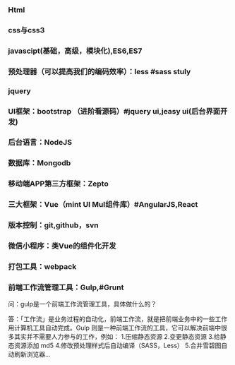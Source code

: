 ### Html
### css与css3
### javascipt(基础，高级，模块化),ES6,ES7
### 预处理器（可以提高我们的编码效率）：less  #sass stuly
### jquery
### UI框架：bootstrap （进阶看源码）#jquery ui,jeasy ui(后台界面开发)
### 后台语言：NodeJS
### 数据库：Mongodb
### 移动端APP第三方框架：Zepto
### 三大框架：Vue（mint UI  MuI组件库）#AngularJS,React
### 版本控制：git,github，svn
### 微信小程序：类Vue的组件化开发
### 打包工具：webpack
### 前端工作流管理工具：Gulp,#Grunt
问：gulp是一个前端工作流管理工具，具体做什么的？

答：「工作流」是业务过程的自动化，前端工作流，就是把前端业务中的一些工作用计算机工具自动完成。Gulp 则是一种前端工作流的工具，它可以解决前端中很多其实并不需要人力参与的工作，例如：
1.压缩静态资源
2.变更静态资源
3.给静态资源添加 md5
4.修改预处理样式后自动编译（SASS，Less）
5.合并雪碧图自动刷新浏览器...